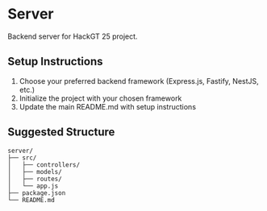 # Server

Backend server for HackGT 25 project.

## Setup Instructions

1. Choose your preferred backend framework (Express.js, Fastify, NestJS, etc.)
2. Initialize the project with your chosen framework
3. Update the main README.md with setup instructions

## Suggested Structure

```
server/
├── src/
│   ├── controllers/
│   ├── models/
│   ├── routes/
│   └── app.js
├── package.json
└── README.md
```
